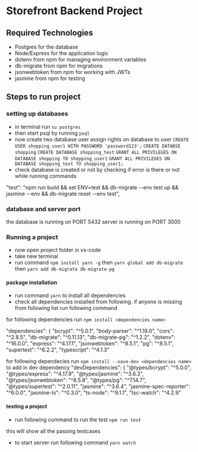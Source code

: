 # Storefront Backend Project


## Required Technologies
- Postgres for the database
- Node/Express for the application logic
- dotenv from npm for managing environment variables
- db-migrate from npm for migrations
- jsonwebtoken from npm for working with JWTs
- jasmine from npm for testing

## Steps to run project

### setting up databases

* in terminal run `su postgres`
* then start psql by running `psql`
* now create two database user assign rights on database to user
   `CREATE USER shopping_user1 WITH PASSWORD 'password123';`
   `CREATE DATABSE shopping`
   `CREATE DATABASE shopping_test`
   `GRANT ALL PRIVILEGES ON DATABASE shopping TO shopping_user1`
   `GRANT ALL PRIVILEGES ON DATABASE shopping_test TO shopping_user1;`
* check database is created or not by checking if error is there or not while running commands


"test": "npm run build && set ENV=test && db-migrate --env test up && jasmine --env && db-migrate reset --env test",

### database and server port

the database is running on PORT 5432
server is running on PORT 3000

### Running a project

* now open project folder in vs-code
* take new terminal
* run command `npm install yarn -g` then `yarn global add db-migrate` then `yarn add db-migrate db-migrate-pg`


#### package installation
* run command `yarn` to install all dependencies
* check all dependencies installed from following.
if anyone is missing from following list run following command

for following dependencies run `npm install <dependencies name>`

  "dependencies": {
    "bcrypt": "^5.0.1",
    "body-parser": "^1.19.0",
    "cors": "^2.8.5",
    "db-migrate": "^0.11.13",
    "db-migrate-pg": "^1.2.2",
    "dotenv": "^16.0.0",
    "express": "^4.17.1",
    "jsonwebtoken": "^8.5.1",
    "pg": "^8.5.1",
    "supertest": "^6.2.2",
    "typescript": "^4.1.3"

for following dependecies run `npm install --save-dev <dependencies name>` to add in dev dependency
  "devDependencies": {
    "@types/bcrypt": "^5.0.0",
    "@types/express": "^4.17.9",
    "@types/jasmine": "^3.6.3",
    "@types/jsonwebtoken": "^8.5.8",
    "@types/pg": "^7.14.7",
    "@types/supertest": "^2.0.11",
    "jasmine": "^3.6.4",
    "jasmine-spec-reporter": "^6.0.0",
    "jasmine-ts": "^0.3.0",
    "ts-node": "^9.1.1",
    "tsc-watch": "^4.2.9"


#### testing a project
* run following command to run the test
`npm run test`

this will show all the passing testcases

* to start server run following command
`yarn watch` 
